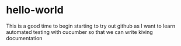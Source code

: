 # hello-world
This is a good time to begin
starting to try out github as I want to learn automated testing with cucumber
so that we can write kiving documentation
